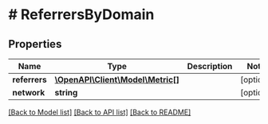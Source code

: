 # # ReferrersByDomain

## Properties

Name | Type | Description | Notes
------------ | ------------- | ------------- | -------------
**referrers** | [**\OpenAPI\Client\Model\Metric[]**](Metric.md) |  | [optional]
**network** | **string** |  | [optional]

[[Back to Model list]](../../README.md#models) [[Back to API list]](../../README.md#endpoints) [[Back to README]](../../README.md)
